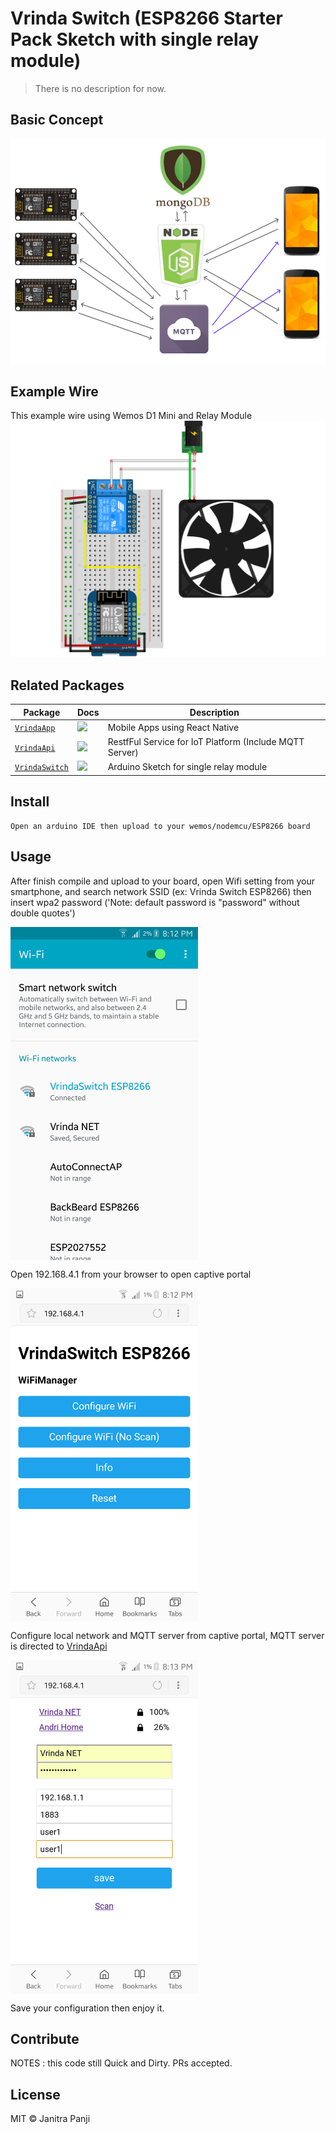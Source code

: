 # Vrinda Switch (ESP8266 Starter Pack Sketch with single relay module)

> There is no description for now.

## Basic Concept
![Alt text](diagram/diagram.png?raw=true "Diagram Concept")

## Example Wire
This example wire using Wemos D1 Mini and Relay Module
![Alt text](wemos_relay_bb.png?raw=true "Wemos")

## Related Packages

| Package | Docs | Description |
|---------|------|-------------|
| [`VrindaApp`](https://github.com/bonkzero404/VrindaApp) |  ![](https://img.shields.io/badge/API%20Docs-not%20ready-red.svg?style=flat-square) | Mobile Apps using React Native |
| [`VrindaApi`](https://github.com/bonkzero404/VrindaApi) | ![](https://img.shields.io/badge/API%20Docs-not%20ready-red.svg?style=flat-square) | RestfFul Service for IoT Platform (Include MQTT Server) |
| [`VrindaSwitch`](https://github.com/bonkzero404/VrindaSwitch) | ![](https://img.shields.io/badge/API%20Docs-not%20ready-red.svg?style=flat-square) |  Arduino Sketch for single relay module |

## Install

```
Open an arduino IDE then upload to your wemos/nodemcu/ESP8266 board
```

## Usage

After finish compile and upload to your board, open Wifi setting from your smartphone, and search network SSID (ex: Vrinda Switch ESP8266) then insert wpa2 password ('Note: default password is "password" without double quotes')

<img align="center" width="300" src="https://raw.githubusercontent.com/bonkzero404/VrindaSwitch/master/screen-1.png" />

Open 192.168.4.1 from your browser to open captive portal

<img align="center" width="300" src="https://raw.githubusercontent.com/bonkzero404/VrindaSwitch/master/screen-2.png" />

Configure local network and MQTT server from captive portal, MQTT server is directed to <a href="https://github.com/bonkzero404/VrindaApi">VrindaApi</a>


<img align="center" width="300" src="https://raw.githubusercontent.com/bonkzero404/VrindaSwitch/master/screen-3.png" />

Save your configuration then enjoy it.


## Contribute

NOTES : this code still Quick and Dirty. PRs accepted.

## License

MIT © Janitra Panji
